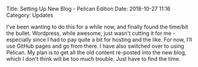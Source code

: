 Title: Setting Up New Blog - Pelican Edition
Date: 2018-10-27 11:16
Category: Updates

I've been wanting to do this for a while now, and finally found the time/bit the bullet.  Wordpress, while awesome, 
just wasn't cutting it for me - especially since I had to pay quite a bit for hosting and the like.
For now, I'll use GitHub pages and go from there.  I have also switched over to using Pelican.
My plan is to get all the old content re-posted into the new blog, which I don't think will be too 
much trouble.  Just have to find the time. 